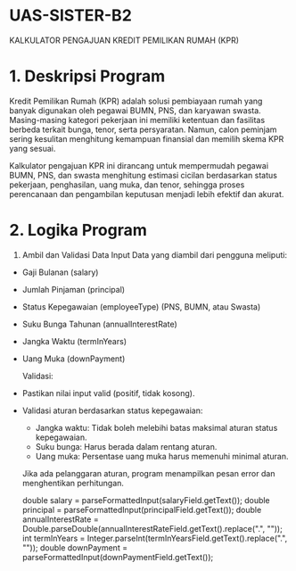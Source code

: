 # UAS-SISTER-B2
KALKULATOR PENGAJUAN KREDIT PEMILIKAN RUMAH (KPR)

# 1. Deskripsi Program
Kredit Pemilikan Rumah (KPR) adalah solusi pembiayaan rumah yang banyak digunakan oleh pegawai BUMN, PNS, dan karyawan swasta. Masing-masing kategori pekerjaan ini memiliki ketentuan dan fasilitas berbeda terkait bunga, tenor, serta persyaratan. Namun, calon peminjam sering kesulitan menghitung kemampuan finansial dan memilih skema KPR yang sesuai.

Kalkulator pengajuan KPR ini dirancang untuk mempermudah pegawai BUMN, PNS, dan swasta menghitung estimasi cicilan berdasarkan status pekerjaan, penghasilan, uang muka, dan tenor, sehingga proses perencanaan dan pengambilan keputusan menjadi lebih efektif dan akurat.

# 2. Logika Program
1. Ambil dan Validasi Data Input
Data yang diambil dari pengguna meliputi:
- Gaji Bulanan (salary)
- Jumlah Pinjaman (principal)
- Status Kepegawaian (employeeType) (PNS, BUMN, atau Swasta)
- Suku Bunga Tahunan (annualInterestRate)
- Jangka Waktu (termInYears)
- Uang Muka (downPayment)

  Validasi:
- Pastikan nilai input valid (positif, tidak kosong).
- Validasi aturan berdasarkan status kepegawaian:
  - Jangka waktu: Tidak boleh melebihi batas maksimal aturan status kepegawaian.
  - Suku bunga: Harus berada dalam rentang aturan.
  - Uang muka: Persentase uang muka harus memenuhi minimal aturan.

  Jika ada pelanggaran aturan, program menampilkan pesan error dan menghentikan perhitungan.
  
  double salary = parseFormattedInput(salaryField.getText());
  double principal = parseFormattedInput(principalField.getText());
  double annualInterestRate = Double.parseDouble(annualInterestRateField.getText().replace(".", ""));
  int termInYears = Integer.parseInt(termInYearsField.getText().replace(".", ""));
  double downPayment = parseFormattedInput(downPaymentField.getText());





